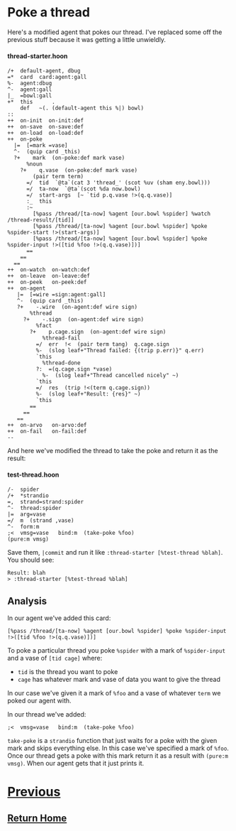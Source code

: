 # Poke a thread

Here's a modified agent that pokes our thread. I've replaced some off the previous stuff because it was getting a little unwieldly.

#### thread-starter.hoon

```
/+  default-agent, dbug
=*  card  card:agent:gall
%-  agent:dbug
^-  agent:gall
|_  =bowl:gall
+*  this      .
    def   ~(. (default-agent this %|) bowl)
::
++  on-init  on-init:def
++  on-save  on-save:def
++  on-load  on-load:def
++  on-poke
  |=  [=mark =vase]
  ^-  (quip card _this)
  ?+    mark  (on-poke:def mark vase)
      %noun
    ?+    q.vase  (on-poke:def mark vase)
        (pair term term)
      =/  tid  `@ta`(cat 3 'thread_' (scot %uv (sham eny.bowl)))
      =/  ta-now  `@ta`(scot %da now.bowl)
      =/  start-args  [~ `tid p.q.vase !>(q.q.vase)]
      :_  this
      :~
        [%pass /thread/[ta-now] %agent [our.bowl %spider] %watch /thread-result/[tid]]
        [%pass /thread/[ta-now] %agent [our.bowl %spider] %poke %spider-start !>(start-args)]
        [%pass /thread/[ta-now] %agent [our.bowl %spider] %poke %spider-input !>([tid %foo !>(q.q.vase)])]
      ==
    ==
  ==
++  on-watch  on-watch:def
++  on-leave  on-leave:def
++  on-peek   on-peek:def
++  on-agent
   |=  [=wire =sign:agent:gall]
   ^-  (quip card _this)
   ?+    -.wire  (on-agent:def wire sign)
       %thread
     ?+    -.sign  (on-agent:def wire sign)
         %fact
       ?+    p.cage.sign  (on-agent:def wire sign)
           %thread-fail
         =/  err  !<  (pair term tang)  q.cage.sign
         %-  (slog leaf+"Thread failed: {(trip p.err)}" q.err)
         `this
           %thread-done
         ?:  =(q.cage.sign *vase)
           %-  (slog leaf+"Thread cancelled nicely" ~)
         `this
         =/  res  (trip !<(term q.cage.sign))
         %-  (slog leaf+"Result: {res}" ~)
         `this
       ==
     ==
   ==
++  on-arvo   on-arvo:def
++  on-fail   on-fail:def
--
```

And here we've modified the thread to take the poke and return it as the result:

#### test-thread.hoon

```
/-  spider 
/+  *strandio
=,  strand=strand:spider 
^-  thread:spider 
|=  arg=vase 
=/  m  (strand ,vase) 
^-  form:m
;<  vmsg=vase   bind:m  (take-poke %foo)
(pure:m vmsg)
```

Save them, `|commit` and run it like `:thread-starter [%test-thread %blah]`. You should see:


```
Result: blah
> :thread-starter [%test-thread %blah]
```

## Analysis

In our agent we've added this card:

```
[%pass /thread/[ta-now] %agent [our.bowl %spider] %poke %spider-input !>([tid %foo !>(q.q.vase)])]
```

To poke a particular thread you poke `%spider` with a mark of `%spider-input` and a vase of `[tid cage]` where:

- `tid` is the thread you want to poke
- `cage` has whatever mark and vase of data you want to give the thread

In our case we've given it a mark of `%foo` and a vase of whatever `term` we poked our agent with.

In our thread we've added:

```
;<  vmsg=vase   bind:m  (take-poke %foo)
```

`take-poke` is a `strandio` function that just waits for a poke with the given mark and skips everything else. In this case we've specified a mark of `%foo`. Once our thread gets a poke with this mark return it as a result with `(pure:m vmsg)`. When our agent gets that it just prints it.

# [Previous](4_stop-thread.md)
## [Return Home](../index.md)
